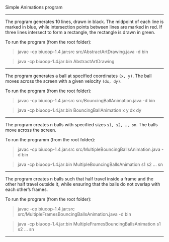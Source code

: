 Simple Animations program

--------------------

The program generates 10 lines, drawn in black. The midpoint of each line is marked in blue, while intersection points between lines are marked in red. If three lines intersect to form a rectangle, the rectangle is drawn in green.

To run the program (from the root folder):
> javac -cp biuoop-1.4.jar:src src/AbstractArtDrawing.java -d bin

> java -cp biuoop-1.4.jar:bin AbstractArtDrawing

--------------------

The program generates a ball at specified coordinates ```(x, y)```. The ball moves across the screen with a given velocity ```(dx, dy)```.

To run the program (from the root folder):
> javac -cp biuoop-1.4.jar:src src/BouncingBallAnimation.java -d bin

> java -cp biuoop-1.4.jar:bin BouncingBallAnimation x y dx dy

--------------------

The program creates n balls with specified sizes ```s1, s2, …, sn```. The balls move across the screen.

To run the programm (from the root folder):
> javac -cp biuoop-1.4.jar:src src/MultipleBouncingBallsAnimation.java -d bin

> java -cp biuoop-1.4.jar:bin MultipleBouncingBallsAnimation s1 s2 ... sn

--------------------

The program creates n balls such that half travel inside a frame and the other half travel outside it, while ensuring that the balls do not overlap with each other’s frames.

To run the program (from the root folder):
> javac -cp biuoop-1.4.jar:src src/MultipleFramesBouncingBallsAnimation.java -d bin

> java -cp biuoop-1.4.jar:bin MultipleFramesBouncingBallsAnimation s1 s2 ... sn

--------------------
